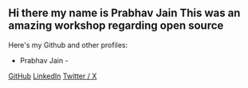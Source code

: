 <!-- # 👩‍💻 Contributors

Add your name below 👇

- [Your Name] - [Your GitHub Profile Link]

---

### Example
- Jane Doe - [GitHub](https://github.com/janedoe)
- John Smith - [GitHub](https://github.com/johnsmith) -->

Hi there my name is Prabhav Jain 
This was an amazing workshop regarding open source 
---
Here's my Github and other profiles:
- Prabhav Jain - 

[GitHub](https://github.com/Prabhav1437)
[LinkedIn](https://www.linkedin.com/in/prabhav-jain-32386b328/)
[Twitter / X](https://x.com/Prabhav15627081)